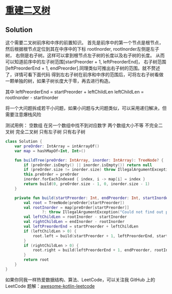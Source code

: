 # [重建二叉树][title]

## Solution
这个需要二叉树前序和中序的前置知识。
首先是前序中的第一个节点是根节点，然后根据根节点定位到其在中序中的下标 rootInorder,
rootInorder左侧是左子树， 右侧是右子树。这样可以拿到根节点左子树的长度以及右子树的长度。
从而可以知道前序中的左子树范围\[startPreorder + 1, leftPreorderEnd\]，
 右子树范围\[leftPreorderEnd + 1, endPreorder\].同理类似可推出右子树的范围。就不赘述了，详情可看下面代码
 得到左右子树在前序和中序的范围后，可将左右子树看做一颗单独的树，如果子树长度大于零，再去进行构造。

其中 leftPreorderEnd = startPreorder + leftChildLen
leftChildLen = rootInorder - startInorder


将一个大问题拆成若干小问题，如果小问题与大问题类似，可以采用递归解决，但需要注意爆栈风险 

测试用例：
空数组
在另一个数组中找不到对应数字
两个数组大小不等
不完全二叉树
完全二叉树
只有左子树
只有右子树

```kotlin
class Solution {
    var preOrder: IntArray = intArrayOf()
    var map = hashMapOf<Int, Int>()

    fun buildTree(preOrder: IntArray, inorder: IntArray): TreeNode? {
        if (preOrder.isEmpty() || inorder.isEmpty()) return null
        if (preOrder.size != inorder.size) throw IllegalArgumentException("two order array size should be equal")
        this.preOrder = preOrder
        inorder.forEachIndexed { index, i -> map[i] = index }
        return build(0, preOrder.size - 1, 0, inorder.size - 1)
    }

    private fun build(startPreorder: Int, endPreorder: Int, startInorder: Int, endInorder: Int): TreeNode? {
        val root = TreeNode(preOrder[startPreorder])
        val rootInorder = map[preOrder[startPreorder]]
                ?: throw IllegalArgumentException("Could not find out preorder number ${preOrder[startPreorder]} in inorder")
        val leftChildLen = rootInorder - startInorder
        val rightChildLen = endInorder - rootInorder
        val leftPreorderEnd = startPreorder + leftChildLen
        if (leftChildLen > 0) {
            root.left = build(startPreorder + 1, leftPreorderEnd, startInorder, rootInorder - 1)
        }
        if (rightChildLen > 0) {
            root.right = build(leftPreorderEnd + 1, endPreorder, rootInorder + 1, endInorder)
        }
        return root
    }
}
```

如果你同我一样热爱数据结构、算法、LeetCode，可以关注我 GitHub 上的 LeetCode 题解：[awesome-kotlin-leetcode][akl]



[title]: https://leetcode-cn.com/problems/zhong-jian-er-cha-shu-lcof/submissions/
[akl]: https://github.com/NightXlt/awesome-kotlin-leetcode
